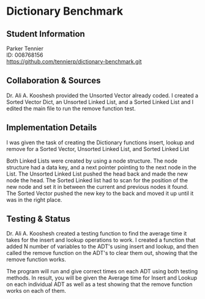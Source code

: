 # Dictionary Benchmark

## Student Information
Parker Tennier  
ID: 008768156  
https://github.com/tennierp/dictionary-benchmark.git

## Collaboration & Sources
Dr. Ali A. Kooshesh provided the Unsorted Vector already coded.
I created a Sorted Vector Dict, an Unsorted Linked List, and a Sorted Linked List and I edited the main
file to run the remove function test.

## Implementation Details
I was given the task of creating the Dictionary functions insert, lookup and remove for a Sorted Vector, 
Unsorted Linked List, and Sorted Linked List

Both Linked Lists were created by using a node structure. The node structure had a data key, and a next pointer
pointing to the next node in the List. The Unsorted Linked List pushed the head back and made the new node the head. 
The Sorted Linked list had to scan for the position of the new node and set it in between the current and previous nodes it found. 
The Sorted Vector pushed the new key to the back and moved it up until it was in the right place.

## Testing & Status
Dr. Ali A. Kooshesh created a testing function to find the average time it takes for the insert and lookup operations to work.
I created a function that added N number of variables to the ADT's using insert and lookup, and then called the remove function
on the ADT's to clear them out, showing that the remove function works.

The program will run and give correct times on each ADT using both testing methods.
In result, you will be given the Average time for Insert and Lookup on each individual ADT as well as a test
showing that the remove function works on each of them.
